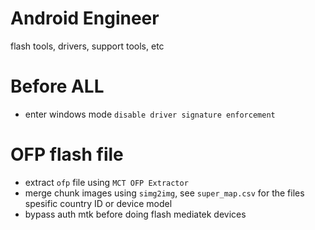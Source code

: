 # Android Engineer

flash tools, drivers, support tools, etc

# Before ALL

- enter windows mode `disable driver signature enforcement`

# OFP flash file

- extract `ofp` file using `MCT OFP Extractor`
- merge chunk images using `simg2img`, see `super_map.csv` for the files spesific country ID or device model
- bypass auth mtk before doing flash mediatek devices